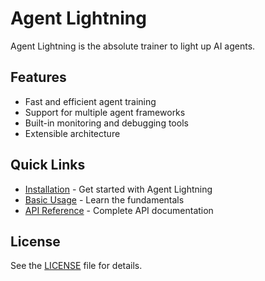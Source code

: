 # Agent Lightning

Agent Lightning is the absolute trainer to light up AI agents.

## Features

- Fast and efficient agent training
- Support for multiple agent frameworks
- Built-in monitoring and debugging tools
- Extensible architecture

## Quick Links

- [Installation](quickstart/installation.md) - Get started with Agent Lightning
- [Basic Usage](how-to/basic-usage.md) - Learn the fundamentals
- [API Reference](reference/core.md) - Complete API documentation

## License

See the [LICENSE](https://github.com/microsoft/agent-lightning/blob/main/LICENSE) file for details.